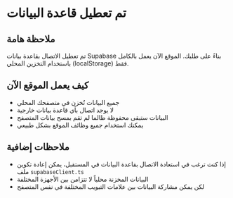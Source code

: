 # تم تعطيل قاعدة البيانات

## ملاحظة هامة

تم تعطيل الاتصال بقاعدة بيانات Supabase بناءً على طلبك. الموقع الآن يعمل بالكامل باستخدام التخزين المحلي (localStorage) فقط.

## كيف يعمل الموقع الآن

- جميع البيانات تُخزن في متصفحك المحلي
- لا يوجد اتصال بأي قاعدة بيانات خارجية
- البيانات ستبقى محفوظة طالما لم تقم بمسح بيانات المتصفح
- يمكنك استخدام جميع وظائف الموقع بشكل طبيعي

## ملاحظات إضافية

- إذا كنت ترغب في استعادة الاتصال بقاعدة البيانات في المستقبل، يمكن إعادة تكوين ملف `supabaseClient.ts`
- البيانات المخزنة محلياً لا تتزامن بين الأجهزة المختلفة
- لكن يمكن مشاركة البيانات بين علامات التبويب المختلفة في نفس المتصفح